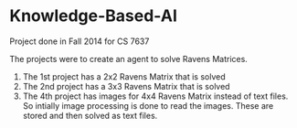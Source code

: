 # Knowledge-Based-AI
Project done in Fall 2014 for CS 7637

The projects were to create an agent to solve Ravens Matrices.

  1) The 1st project has a 2x2 Ravens Matrix that is solved
  2) The 2nd project has a 3x3 Ravens Matrix that is solved
  3) The 4th project has images for 4x4 Ravens Matrix instead of text files. So intially image processing is done to read the images. These are stored and then solved as text files.
  
